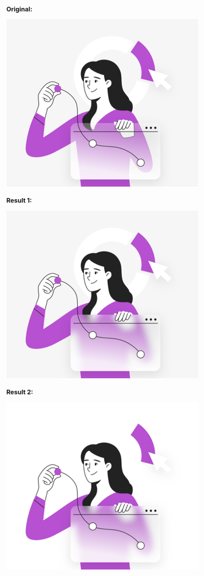 ### Original:
![image](ill-01-people-prize.svg)

### Result 1:
![image](ill-01-people-prize-result1.svg)

### Result 2:
![image](ill-01-people-prize-result2.svg)
